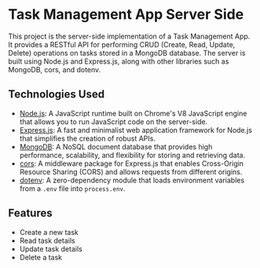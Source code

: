 # Task Management App Server Side

This project is the server-side implementation of a Task Management App. It provides a RESTful API for performing CRUD (Create, Read, Update, Delete) operations on tasks stored in a MongoDB database. The server is built using Node.js and Express.js, along with other libraries such as MongoDB, cors, and dotenv.

## Technologies Used

- [Node.js](https://nodejs.org/): A JavaScript runtime built on Chrome's V8 JavaScript engine that allows you to run JavaScript code on the server-side.
- [Express.js](https://expressjs.com/): A fast and minimalist web application framework for Node.js that simplifies the creation of robust APIs.
- [MongoDB](https://www.mongodb.com/): A NoSQL document database that provides high performance, scalability, and flexibility for storing and retrieving data.
- [cors](https://www.npmjs.com/package/cors): A middleware package for Express.js that enables Cross-Origin Resource Sharing (CORS) and allows requests from different origins.
- [dotenv](https://www.npmjs.com/package/dotenv): A zero-dependency module that loads environment variables from a `.env` file into `process.env`.

## Features

- Create a new task
- Read task details
- Update task details
- Delete a task
